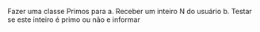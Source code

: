 Fazer uma classe Primos para
a. Receber um inteiro N do usuário
b. Testar se este inteiro é primo ou não e informar